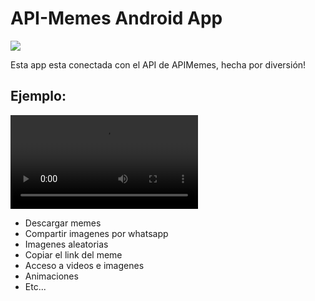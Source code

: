 # API-Memes Android App

![](https://github.com/MGNG13/APIMemes/blob/main/memes_mini.jpg?raw=true)

Esta app esta conectada con el API de APIMemes, hecha por diversión!

## Ejemplo:
![](example.mp4)

- Descargar memes
- Compartir imagenes por whatsapp
- Imagenes aleatorias
- Copiar el link del meme
- Acceso a videos e imagenes
- Animaciones
- Etc...
